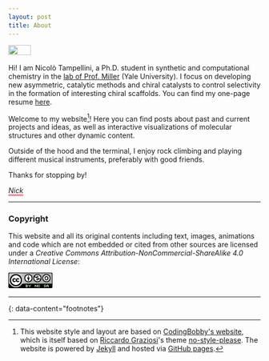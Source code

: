 ```yaml
---
layout: post
title: About
---
```

<style>
  .ured {
    font-style: italic;
    text-decoration: underline;
    text-decoration-color: rgba(232, 111, 136, 0.75);
    text-decoration-thickness: 0.25em;
    text-decoration-skip-ink: none;
  }
</style>

<div>
  <img style='height: 30%; width: 30%; object-fit: contain' src="https://avatars.githubusercontent.com/u/67119423"/>
</div>

Hi! I am Nicolò Tampellini, a Ph.D. student in synthetic and computational chemistry in the [lab of Prof. Miller](https://millerlab.yale.edu/) (Yale University). I focus on developing new asymmetric, catalytic methods and chiral catalysts to control selectivity in the formation of interesting chiral scaffolds. You can find my one-page resume [here](/assets/resume.pdf).

Welcome to my website[^style]! Here you can find posts about past and current projects and ideas, as well as interactive visualizations of molecular structures and other dynamic content.

Outside of the hood and the terminal, I enjoy rock climbing and playing different musical instruments, preferably with good friends.

Thanks for stopping by!

<div class="ured">Nick</div>

---

### Copyright
This website and all its original contents including text, images, animations and code which are not embedded or cited from other sources are licensed under a *Creative Commons Attribution-NonCommercial-ShareAlike 4.0 International License*:

<a rel="license" href="http://creativecommons.org/licenses/by-nc-sa/4.0/">
  <img alt="Creative Commons License" src="/assets/images/cc-by-nc-sa.png"/>
</a>


---
{: data-content="footnotes"}

[^style]: This website style and layout are based on [CodingBobby's website](https://codingbobby.xyz), which is itself based on [Riccardo Graziosi](https://github.com/riggraz)'s theme [no-style-please](https://github.com/riggraz/no-style-please). The website is powered by [Jekyll](https://jekyllrb.com) and hosted via [GitHub pages](https://pages.github.com/).
